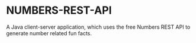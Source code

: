 # NUMBERS-REST-API
A Java client-server application, which uses the free Numbers REST API to generate number related fun facts. 
